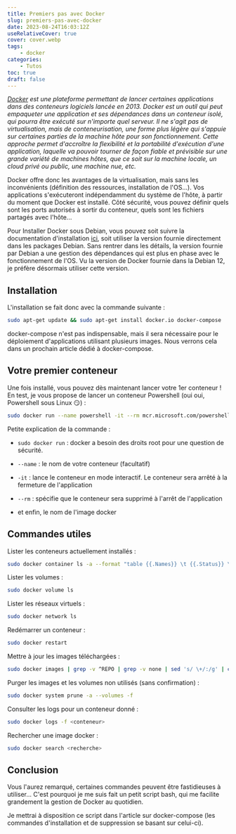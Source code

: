 ```yaml
---
title: Premiers pas avec Docker
slug: premiers-pas-avec-docker
date: 2023-08-24T16:03:12Z
useRelativeCover: true
cover: cover.webp
tags:
    - docker
categories:
    - Tutos
toc: true
draft: false
---
```


*[Docker](https://fr.wikipedia.org/wiki/Docker_(logiciel)) est une plateforme permettant
de lancer certaines applications dans des conteneurs logiciels lancée en 2013.*
*Docker est un outil qui peut empaqueter une application et ses dépendances dans
un conteneur isolé, qui pourra être exécuté sur n'importe quel serveur. Il ne s'agit
pas de virtualisation, mais de conteneurisation, une forme plus légère qui s'appuie
sur certaines parties de la machine hôte pour son fonctionnement. Cette approche
permet d'accroître la flexibilité et la portabilité d'exécution d'une application,
laquelle va pouvoir tourner de façon fiable et prévisible sur une grande variété
de machines hôtes, que ce soit sur la machine locale, un cloud privé ou public,
une machine nue, etc.*

Docker offre donc les avantages de la virtualisation, mais sans les inconvénients
(définition des ressources, installation de l'OS...). Vos applications s'exécuteront
indépendamment du système de l'hôte, à partir du moment que Docker est installé.
Côté sécurité, vous pouvez définir quels sont les ports autorisés à sortir du conteneur,
quels sont les fichiers partagés avec l'hôte...

Pour Installer Docker sous Debian, vous pouvez soit suivre la documentation d'installation
[ici](https://docs.docker.com/engine/install/debian/), soit utiliser la version
fournie directement dans les packages Debian. Sans rentrer dans les détails, la
version fournie par Debian a une gestion des dépendances qui est plus en phase
avec le fonctionnement de l'OS. Vu la version de Docker fournie dans la Debian 12,
je préfère désormais utiliser cette version.

## Installation

L'installation se fait donc avec la commande suivante :

```bash
sudo apt-get update && sudo apt-get install docker.io docker-compose
```

docker-compose n'est pas indispensable, mais il sera nécessaire pour le déploiement
d'applications utilisant plusieurs images. Nous verrons cela dans un prochain article
dédié à docker-compose.

## Votre premier conteneur

Une fois installé, vous pouvez dès maintenant lancer votre 1er conteneur ! En test,
je vous propose de lancer un conteneur Powershell
(oui oui, Powershell sous Linux :smirk:) :

```bash
sudo docker run --name powershell -it --rm mcr.microsoft.com/powershell
```

Petite explication de la commande :

- `sudo docker run` : docker a besoin des droits root pour une question de sécurité.

- `--name` : le nom de votre conteneur (facultatif)

- `-it` : lance le conteneur en mode interactif. Le conteneur sera arrêté à la
fermeture de l'application

- `--rm` : spécifie que le conteneur sera supprimé à l'arrêt de l'application

- et enfin, le nom de l'image docker

## Commandes utiles

Lister les conteneurs actuellement installés :

```bash
sudo docker container ls -a --format "table {{.Names}} \t {{.Status}} \t {{.Ports}} \t {{.Image}}"
```

Lister les volumes :

```bash
sudo docker volume ls
```

Lister les réseaux virtuels :

```bash
sudo docker network ls
```

Redémarrer un conteneur :

```bash
sudo docker restart
```

Mettre à jour les images téléchargées :

```bash
sudo docker images | grep -v ^REPO | grep -v none | sed 's/ \+/:/g' | cut -d: -f1,2 | xargs -L1 sudo docker pull
```

Purger les images et les volumes non utilisés (sans confirmation) :

```bash
sudo docker system prune -a --volumes -f
```

Consulter les logs pour un conteneur donné :

```bash
sudo docker logs -f <conteneur>
```

Rechercher une image docker :

```bash
sudo docker search <recherche>
```

## Conclusion

Vous l'aurez remarqué, certaines commandes peuvent être fastidieuses à utiliser...
C'est pourquoi je me suis fait un petit script bash, qui me facilite grandement
la gestion de Docker au quotidien.

Je mettrai à disposition ce script dans l'article sur docker-compose
(les commandes d'installation et de suppression se basant sur celui-ci).

